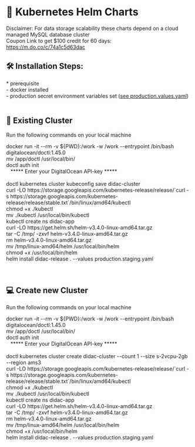 # 🚀 Kubernetes Helm Charts

Disclaimer: For data storage scalability these charts depend on a cloud managed MySQL database cluster <br>
Coupon Link to get $100 credit for 60 days: <br/>
https://m.do.co/c/74a1c5d63dac

<h2>🛠️ Installation Steps:</h2>
* prerequisite <br>
  - docker installed <br>
  - production secret environment variables set (<a href="https://github.com/JeroenMBooij/Smart-Learning/blob/main/Helm/values.production.yaml">see production.values.yaml</a>) <br><br>

<h2>🍰 Existing Cluster</h2>
<p> Run the following commands on your local machine</p>
docker run -it --rm -v ${PWD}:/work -w /work --entrypoint /bin/bash digitalocean/doctl:1.45.0 <br>
mv /app/doctl /usr/local/bin/ <br>
doctl auth init <br>
&nbsp;&nbsp; ***** Enter your DigitalOcean API-key ***** <br><br>
doctl kubernetes cluster kubeconfig save didac-cluster <br>
curl -LO https://storage.googleapis.com/kubernetes-release/release/`curl -s https://storage.googleapis.com/kubernetes-release/release/stable.txt`/bin/linux/amd64/kubectl <br>
chmod +x ./kubectl <br>
mv ./kubectl /usr/local/bin/kubectl <br>
kubectl create ns didac-app <br>
curl -LO https://get.helm.sh/helm-v3.4.0-linux-amd64.tar.gz <br>
tar -C /tmp/ -zxvf helm-v3.4.0-linux-amd64.tar.gz <br>
rm helm-v3.4.0-linux-amd64.tar.gz <br>
mv /tmp/linux-amd64/helm /usr/local/bin/helm <br>
chmod +x /usr/local/bin/helm <br>
helm install didac-release . --values production.staging.yaml <br><br><br>

<h2>💻 Create new Cluster</h2>
<p> Run the following commands on your local machine</p>
docker run -it --rm -v ${PWD}:/work -w /work --entrypoint /bin/bash digitalocean/doctl:1.45.0 <br>
mv /app/doctl /usr/local/bin/ <br>
doctl auth init <br>
&nbsp;&nbsp; ***** Enter your DigitalOcean API-key ***** <br><br>
doctl kubernetes cluster create didac-cluster --count 1 --size s-2vcpu-2gb --region ams3 <br>
curl -LO https://storage.googleapis.com/kubernetes-release/release/`curl -s https://storage.googleapis.com/kubernetes-release/release/stable.txt`/bin/linux/amd64/kubectl <br>
chmod +x ./kubectl <br>
mv ./kubectl /usr/local/bin/kubectl <br>
kubectl create ns didac-app <br>
curl -LO https://get.helm.sh/helm-v3.4.0-linux-amd64.tar.gz <br>
tar -C /tmp/ -zxvf helm-v3.4.0-linux-amd64.tar.gz <br>
rm helm-v3.4.0-linux-amd64.tar.gz <br>
mv /tmp/linux-amd64/helm /usr/local/bin/helm <br>
chmod +x /usr/local/bin/helm <br>
helm install didac-release . --values production.staging.yaml <br>
  

  
